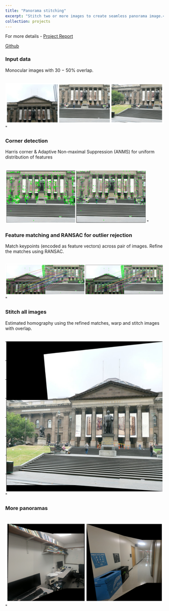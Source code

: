 ```yaml
---
title: "Panorama stitching"
excerpt: "Stitch two or more images to create seamless panorama image.<br/><img src='/images/panorama/merged_all.png' width='700'/>"
collection: projects
---
```


For more details - [Project Report](https://ashwindisa.github.io/files/panorama_report.pdf)

[Github](https://github.com/AshwinDisa/RBE549_AutoPano)

### Input data

Monocular images with 30 − 50% overlap.

<br/><img src='/images/panorama/dataset.png' width='600'/>"

### Corner detection

Harris corner & Adaptive Non-maximal Suppression (ANMS) for uniform distribution of features

<br/><img src='/images/panorama/corners.png' width='450'/>"

### Feature matching and RANSAC for outlier rejection

Match keypoints (encoded as feature vectors) across pair of images. Refine the matches using RANSAC. 

<br/><img src='/images/panorama/matching_merged.png' width='650'/>"

### Stitch all images

Estimated homography using the refined matches, warp and stitch images with overlap.

<br/><img src='/images/panorama/pano1.png' width='500'/>"

### More panoramas

<br/><img src='/images/panorama/more_pano_merged.png' width='600'/>"

